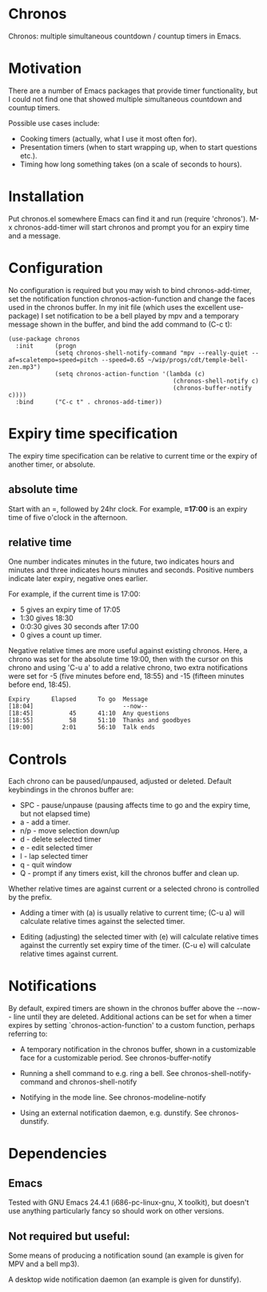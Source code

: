 # Chronos
Chronos: multiple simultaneous countdown / countup timers in Emacs.

# Motivation

There are a number of Emacs packages that provide timer functionality, but I
could not find one that showed multiple simultaneous countdown and countup
timers.

Possible use cases include:

* Cooking timers (actually, what I use it most often for).
* Presentation timers (when to start wrapping up, when to start questions etc.).
* Timing how long something takes (on a scale of seconds to hours).

# Installation

Put chronos.el somewhere Emacs can find it and run (require 'chronos').  M-x
chronos-add-timer will start chronos and prompt you for an expiry time and a
message.

# Configuration

No configuration is required but you may wish to bind chronos-add-timer, set
the notification function chronos-action-function and change the faces used in
the chronos buffer.  In my init file (which uses the excellent use-package) I
set notification to be a bell played by mpv and a temporary message shown in the
buffer, and bind the add command to (C-c t):

    (use-package chronos
      :init      (progn
                 (setq chronos-shell-notify-command "mpv --really-quiet --af=scaletempo=speed=pitch --speed=0.65 ~/wip/progs/cdt/temple-bell-zen.mp3")
                 (setq chronos-action-function '(lambda (c)
                                                  (chronos-shell-notify c)
                                                  (chronos-buffer-notify c))))
      :bind      ("C-c t" . chronos-add-timer))

# Expiry time specification

The expiry time specification can be relative to current time or the expiry
of another timer, or absolute.

## absolute time

Start with an =, followed by 24hr clock.  For example, **=17:00** is an expiry time of five o'clock in the afternoon.

## relative time

One number indicates minutes in the future, two indicates
hours and minutes and three indicates hours minutes and
seconds.  Positive numbers indicate later expiry, negative
ones earlier.

For example, if the current time is 17:00:
* 5 gives an expiry time of 17:05
* 1:30 gives 18:30
* 0:0:30 gives 30 seconds after 17:00
* 0 gives a count up timer.

Negative relative times are more useful against existing
chronos.  Here, a chrono was set for the absolute time
19:00, then with the cursor on this chrono and using 'C-u a'
to add a relative chrono, two extra notifications were set
for -5 (five minutes before end, 18:55) and -15 (fifteen
minutes before end, 18:45).

    Expiry      Elapsed      To go  Message 
    [18:04]                         --now--
    [18:45]          45      41:10  Any questions
    [18:55]          58      51:10  Thanks and goodbyes
    [19:00]        2:01      56:10  Talk ends

# Controls

Each chrono can be paused/unpaused, adjusted or deleted.  Default keybindings
in the chronos buffer are:

* SPC - pause/unpause (pausing affects time to go and the expiry time, but not
      elapsed time)
* a   - add a timer.
* n/p - move selection down/up
* d   - delete selected timer
* e   - edit selected timer
* l   - lap selected timer
* q   - quit window
* Q   - prompt if any timers exist, kill the chronos buffer and clean up.

Whether relative times are against current or a selected chrono is controlled
by the prefix.

* Adding a timer with (a) is usually relative to current time; (C-u a) will
  calculate relative times against the selected timer.

* Editing (adjusting) the selected timer with (e) will calculate relative
  times against the currently set expiry time of the timer.  (C-u e) will
  calculate relative times against current.

# Notifications

By default, expired timers are shown in the chronos buffer above the
--now-- line until they are deleted.  Additional actions can be set for when
a timer expires by setting `chronos-action-function' to a custom function,
perhaps referring to:

- A temporary notification in the chronos buffer, shown in a customizable
  face for a customizable period. See chronos-buffer-notify

- Running a shell command to e.g. ring a bell.  See chronos-shell-notify-command and chronos-shell-notify

- Notifying in the mode line. See chronos-modeline-notify

- Using an external notification daemon, e.g. dunstify.  See chronos-dunstify.

# Dependencies

## Emacs

Tested with GNU Emacs 24.4.1 (i686-pc-linux-gnu, X toolkit), but doesn't use
anything particularly fancy so should work on other versions.

## Not required but useful:

Some means of producing a notification sound (an example is given for MPV and
a bell mp3).

A desktop wide notification daemon (an example is given for dunstify).
